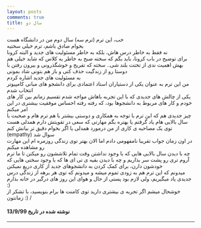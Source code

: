 ```yaml
---
layout: posts
comments: true
title: سال دو
---
```


خب، این ترم 
(ترم سه) 
سال دوم من در دانشگاه هست  \
بخوام صادق باشم، ترم خیلی سختیه  \
نه فقط به خاطر درس هاش، بلکه به خاطر مسئولیت های جدید و البته کرونا  \
برای توضیح در باب کرونا، باید بگم که سخته صبح به خاطر یه کلاس که شاید خیلی هم بهش اهمیت ندی از تختت بلند شی.. سخته که تفریح و خوشگذرونی و بیرون رفتن با دوستا رو از زندگیت حذف کنی و باز هم بتونی شاد بمونی  \
به مسئولیت های جدید اشاره کردم  \
من این ترم به عنوان یکی از دستیاران استاد اعتمادی برای دانشجو های مبانی کامپیوتر انتخاب شدم  \
یکی از چالش های جدیدی که با این تجربه باهاش مواجه شدم تقسیم زمانم بین کار های خودم و کار های مربوط به دانشجوها بود، که رفته رفته احساس موفقیت بیشتری در این امر میکنم  \
چیز جدیدی هم که این ترم با توجه به همکاری و دوستی بیشتر با هم ترم هام و صحبت با سال بالایی هام یاد گرفتم یا بهتره بگم مهارتی که سعی در تقویتش دارم همدلی هست  \
توی یک مصاحبه ی کاری از من درمورد همدلی یا اگر بخوام دقیق تر بیانش کنم
(empathy)
سوال شد  \
در اون زمان جواب تقریبا نامفهومی دادم اما الان بهتر توی زندگی روزمره ام این مهارت رو مشاهده میکنم  \
چه با دیدن سال بالایی هایی که با وجود نداشتن وقت تمام تلاششون رو میکنن تا ما ترم آروم تری رو پشت سر بذاریم و چه با دیدن بقیه ی تی ای ها که با وجود سختی هایی که خودشون دارن، برای کمک کردن به دانشجوهای جدید از کاری دریغ نمیکنن  \
میدونم که این ترم هم به زودی تموم میشه و میدونم که توی هر برهه از زندگی درس جدیدی یاد میگیریم، ولی لازم بود پستی از حال و هوای این روز های درگیر در خانه بذارم :)  \
خوشحال میشم اگر تجربه ی بیشتری دارید توی کامنت ها برام بنویسید، با تشکر از زمانتون :)  /



#### نوشته شده در تاریخ 13/9/99
---